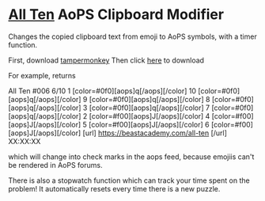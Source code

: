 # [All Ten](https://beastacademy.com/all-ten) AoPS Clipboard Modifier
Changes the copied clipboard text from emoji to AoPS symbols, with a timer function.

First, download [tampermonkey](https://www.tampermonkey.net/)
Then click [here](addten.user.js?raw=1) to download

For example, returns

All Ten #006
6/10
1 [color=#0f0][aops]q[/aops][/color] 10 [color=#0f0][aops]q[/aops][/color] 9 [color=#0f0][aops]q[/aops][/color] 8 [color=#0f0][aops]q[/aops][/color] 3 [color=#0f0][aops]q[/aops][/color] 7 [color=#0f0][aops]q[/aops][/color] 2 [color=#f00][aops]J[/aops][/color] 4 [color=#f00][aops]J[/aops][/color] 5 [color=#f00][aops]J[/aops][/color] 6 [color=#f00][aops]J[/aops][/color] 
[url] https://beastacademy.com/all-ten [/url]
XX:XX:XX

which will change into check marks in the aops feed, because emojiis can't be rendered in AoPS forums.

There is also a stopwatch function which can track your time spent on the problem! It automatically resets every time there is a new puzzle.
